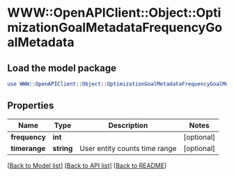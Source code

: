 # WWW::OpenAPIClient::Object::OptimizationGoalMetadataFrequencyGoalMetadata

## Load the model package
```perl
use WWW::OpenAPIClient::Object::OptimizationGoalMetadataFrequencyGoalMetadata;
```

## Properties
Name | Type | Description | Notes
------------ | ------------- | ------------- | -------------
**frequency** | **int** |  | [optional] 
**timerange** | **string** | User entity counts time range | [optional] 

[[Back to Model list]](../README.md#documentation-for-models) [[Back to API list]](../README.md#documentation-for-api-endpoints) [[Back to README]](../README.md)


